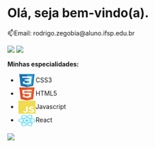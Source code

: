 <h1>Olá, seja bem-vindo(a).</h1>
<p>📫Email: rodrigo.zegobia@aluno.ifsp.edu.br</p>
<div>
  <img height="180em"  src="https://github-readme-stats.vercel.app/api?username=rodrigozegobia&theme=react&hide=c++,c#">
  <img height="180em"  src="https://github-readme-stats.vercel.app/api/top-langs/?username=rodrigozegobia&theme=react&hide=c++,c#">
</div>
<div>
  <p><strong>Minhas especialidades:</strong></p>
  <ul>
      <li><img align="center" alt="Alba-CSS" height="30" width="40" src="https://raw.githubusercontent.com/devicons/devicon/master/icons/css3/css3-original.svg" style="max-        width: 100%;">CSS3</li>
      <li><img align="center" alt="HTML" height="30" width="40" src="https://raw.githubusercontent.com/devicons/devicon/master/icons/html5/html5-original.svg" style="max-width:    100%;">HTML5</li>
      <li><img align="center" alt="Js" height="30" width="40" src="https://raw.githubusercontent.com/devicons/devicon/master/icons/javascript/javascript-plain.svg" style="max-      width: 100%;">Javascript</li>
      <li><img align="center" alt="Alba-React" height="30" width="40" src="https://raw.githubusercontent.com/devicons/devicon/master/icons/react/react-original.svg" style="max-    width: 100%;">React</li>
  </ul>
</div>
<a href="https://www.linkedin.com/in/rodrigozegobia" rel="nofollow"><img src="https://camo.githubusercontent.com/c00f87aeebbec37f3ee0857cc4c20b21fefde8a96caf4744383ebfe44a47fe3f/68747470733a2f2f696d672e736869656c64732e696f2f62616467652f2d4c696e6b6564496e2d2532333030373742353f7374796c653d666f722d7468652d6261646765266c6f676f3d6c696e6b6564696e266c6f676f436f6c6f723d7768697465" data-canonical-src="https://img.shields.io/badge/-LinkedIn-%230077B5?style=for-the-badge&amp;logo=linkedin&amp;logoColor=white" style="max-width: 100%;"></a>
